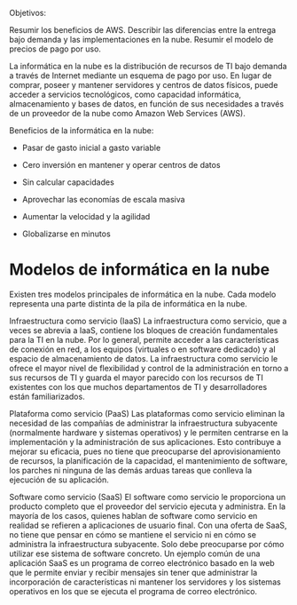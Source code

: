 Objetivos:

Resumir los beneficios de AWS.
Describir las diferencias entre la entrega bajo demanda y las implementaciones en la nube.
Resumir el modelo de precios de pago por uso.

La informática en la nube es la distribución de recursos de TI bajo demanda a través de Internet mediante un esquema de pago por uso. En lugar de comprar, poseer y mantener servidores y centros de datos físicos, puede acceder a servicios tecnológicos, como capacidad informática, almacenamiento y bases de datos, en función de sus necesidades a través de un proveedor de la nube como Amazon Web Services (AWS).

Beneficios de la informática en la nube:

- Pasar de gasto inicial a gasto variable

- Cero inversión en mantener y operar centros de datos

- Sin calcular capacidades

- Aprovechar las economías de escala masiva

- Aumentar la velocidad y la agilidad

- Globalizarse en minutos

# Modelos de informática en la nube

Existen tres modelos principales de informática en la nube. Cada modelo representa una parte distinta de la pila de informática en la nube.

Infraestructura como servicio (IaaS)
La infraestructura como servicio, que a veces se abrevia a IaaS, contiene los bloques de creación fundamentales para la TI en la nube. Por lo general, permite acceder a las características de conexión en red, a los equipos (virtuales o en software dedicado) y al espacio de almacenamiento de datos. La infraestructura como servicio le ofrece el mayor nivel de flexibilidad y control de la administración en torno a sus recursos de TI y guarda el mayor parecido con los recursos de TI existentes con los que muchos departamentos de TI y desarrolladores están familiarizados.

Plataforma como servicio (PaaS)
Las plataformas como servicio eliminan la necesidad de las compañías de administrar la infraestructura subyacente (normalmente hardware y sistemas operativos) y le permiten centrarse en la implementación y la administración de sus aplicaciones. Esto contribuye a mejorar su eficacia, pues no tiene que preocuparse del aprovisionamiento de recursos, la planificación de la capacidad, el mantenimiento de software, los parches ni ninguna de las demás arduas tareas que conlleva la ejecución de su aplicación.


Software como servicio (SaaS)
El software como servicio le proporciona un producto completo que el proveedor del servicio ejecuta y administra. En la mayoría de los casos, quienes hablan de software como servicio en realidad se refieren a aplicaciones de usuario final. Con una oferta de SaaS, no tiene que pensar en cómo se mantiene el servicio ni en cómo se administra la infraestructura subyacente. Solo debe preocuparse por cómo utilizar ese sistema de software concreto. Un ejemplo común de una aplicación SaaS es un programa de correo electrónico basado en la web que le permite enviar y recibir mensajes sin tener que administrar la incorporación de características ni mantener los servidores y los sistemas operativos en los que se ejecuta el programa de correo electrónico.